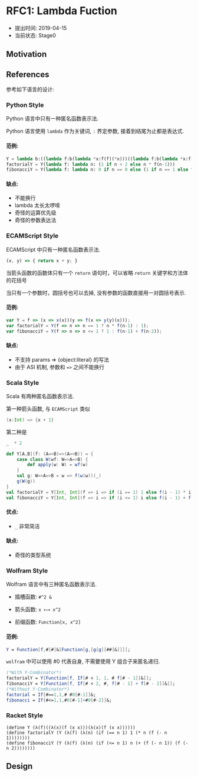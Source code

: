 RFC1: Lambda Fuction
====================

- 提出时间: 2019-04-15
- 当前状态: Stage0

## Motivation

## References

参考如下语言的设计:

### Python Style

Python 语言中只有一种匿名函数表示法.

Python 语言使用 `lambda` 作为关键词, `:` 界定参数, 接着到结尾为止都是表达式.

#### 范例:

```python
Y = lambda b:((lambda f:b(lambda *x:f(f)(*x)))((lambda f:b(lambda *x:f(f)(*x)))))
factorialY = Y(lambda f: lambda n: (1 if n < 2 else n * f(n-1)))
fibonacciY = Y(lambda f: lambda n: 0 if n == 0 else (1 if n == 1 else f(n-1) + f(n-2)))
```

#### 缺点:
 - 不能换行
 - lambda 太长太啰嗦
 - 奇怪的运算优先级
 - 奇怪的参数表达法

### ECAMScript Style

ECAMScript 中只有一种匿名函数表示法.

```javascript
(x, y) => { return x + y; }
```

当箭头函数的函数体只有一个 `return` 语句时，可以省略 `return` 关键字和方法体的花括号

当只有一个参数时，圆括号也可以去掉, 没有参数的函数直接用一对圆括号表示.

#### 范例:

```javascript
var Y = f => (x => x(x))(y => f(x => y(y)(x)));
var factorialY = Y(f => n => n == 1 ? n * f(n-1) : 1);
var fibonacciY = Y(f => n => n <= 1 ? 1 : f(n-1) + f(n-2));
```

#### 缺点:
 - 不支持 params => {object:literal} 的写法
 - 由于 ASI 机制, 参数和 `=>` 之间不能换行

### Scala Style

Scala 有两种匿名函数表示法.

第一种箭头函数, 与 `ECAMScript` 类似


```scala
(x:Int) => {x + 1}
```

第二种是 

```scala
_  * 2 
```



```scala
def Y[A,B](f: (A=>B)=>(A=>B)) = {
	case class W(wf: W=>A=>B) {
		def apply(w: W) = wf(w)
	}
	val g: W=>A=>B = w => f(w(w))(_)
	g(W(g))
}
val factorialY = Y[Int, Int](f => i => if (i == 1) 1 else f(i - 1) * i)
val fibonacciY = Y[Int, Int](f => i => if (i <= 1) i else f(i - 1) + f(i - 2))
```

#### 优点:
 - `_` 非常简洁
#### 缺点:
 - 奇怪的类型系统

### Wolfram Style

Wolfram 语言中有三种匿名函数表示法.

- 插槽函数: `#^2 &`

- 箭头函数: `x ⟼ x^2`

- 前缀函数: `Function[x, x^2]`

#### 范例:

```mathematica
Y = Function[f,#[#]&[Function[g,[g[g][##]&]]]];
```

`wolfram` 中可以使用 #0 代表自身, 不需要使用 Y 组合子来匿名递归.

```mathematica
(*With Y-Combinator*)
factorialY = Y[Function[f, If[# < 1, 1, # f[# - 1]]&]];
fibonacciY = Y[Function[f, If[# < 2, #, f[# - 1] + f[# - 2]]&]];
(*Without Y-Combinator*)
factorial = If[#==1,1,# #0[#-1]]&;
fibonacci = If[#<=1,1,#0[#-1]+#0[#-2]]&;
```

### Racket Style

```racket
(define Y (λ(f)((λ(x)(f (x x)))(λ(x)(f (x x))))))
(define factorialY (Y (λ(f) (λ(n) (if (== n 1) 1 (* n (f (- n 1))))))))
(define fibonacciY (Y (λ(f) (λ(n) (if (<= n 1) n (+ (f (- n 1)) (f (- n 2))))))))
```


## Design
